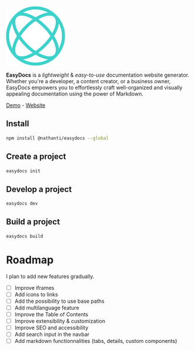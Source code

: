 ![EasyDocs](./icon.svg)

**EasyDocs** is a *lightweight* & *easy-to-use* documentation website generator. Whether you're a developer, a content creator, or a business owner, EasyDocs empowers you to effortlessly craft well-organized and visually appealing documentation using the power of Markdown.

[Demo](https://easydocs.onrender.com/) - [Website](https://easydocs.onrender.com/)

## Install
```bash
npm install @nathanti/easydocs --global
```

## Create a project
```bash
easydocs init
```

## Develop a project
```bash
easydocs dev
```

## Build a project
```bash
easydocs build
```

# Roadmap
I plan to add new features gradually.

- [ ] Improve iframes
- [ ] Add icons to links
- [ ] Add the possibility to use base paths
- [ ] Add multilanguage feature
- [ ] Improve the Table of Contents
- [ ] Improve extensibility & customization
- [ ] Improve SEO and accessibility
- [ ] Add search input in the navbar
- [ ] Add markdown functionnalities (tabs, details, custom components)